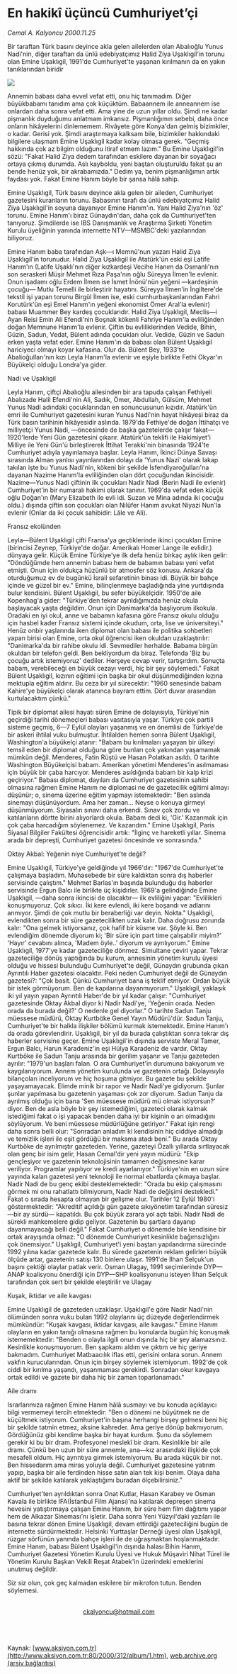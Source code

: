 # En hakikî üçüncü Cumhuriyet’çi

*Cemal A. Kalyoncu 2000.11.25*

<div>
 <p class="spot">
  Bir taraftan Türk basını deyince  akla gelen ailelerden olan  Abalıoğlu  Yunus Nadi'nin, diğer  taraftan da ünlü edebiyatçımız  Halid Ziya  Uşaklıgil'in torunu  olan Emine Uşaklıgil, 1991'de  Cumhuriyet'te yaşanan  kırılmanın da en yakın  tanıklarından biridir
 </p>
 <p class="metin">
 </p>
 <img border="0" src="/web/20020527033214im_/http://www.aksiyon.com.tr/2000/312/resimler/En.jpg"/>
 <p class="metin">
  Annemin babası daha evvel vefat etti, onu hiç tanımadım. Diğer büyükbabamı tanıdım ama çok küçüktüm. Babaannem ile anneannem ise onlardan daha sonra vefat etti. Ama yine de uzun yıllar oldu. Şimdi ne kadar pişmanlık duyduğumu anlatmam imkansız. Pişmanlığımın sebebi, daha önce onların hikâyelerini dinlememem. Rivâyete göre Konya'dan gelmiş bizimkiler, o kadar. Gerisi yok. Şimdi araştırmaya kalksam bile, bizimkiler hakkındaki bilgilere ulaşmam Emine Uşaklıgil kadar kolay olmasa gerek. "Geçmiş hakkında çok az bilgim olduğunu itiraf etmem lazım." Bu Emine Uşaklıgil'in sözü: "Fakat Halid Ziya dedem tarafından eskilere dayanan bir soyağacı ortaya çıkmış durumda. Aslı kayboldu, yeni baştan oluşturuldu fakat şu an bende henüz yok, bir akrabamızda." Dedim ya, benim pişmanlığımın artık faydası yok. Fakat Emine Hanım böyle bir şansa hâlâ sahip.
 </p>
 <p class="metin">
  Emine Uşaklıgil, Türk basını deyince akla gelen bir aileden, Cumhuriyet gazetesini kuranların torunu. Babasının tarafı da ünlü edebiyatçımız Halid Ziya Uşaklıgil'in soyuna dayanıyor Emine Hanım'ın. Yani Halid Ziya'nın 'öz' torunu. Emine Hanım'ı biraz Günaydın'dan, daha çok da Cumhuriyet'ten tanıyoruz. Şimdilerde ise IBS Danışmanlık ve Araştırma Şirketi Yönetim Kurulu üyeliğinin yanında internette NTV—MSMBC'deki yazılarından biliyoruz.
 </p>
 <p class="metin">
  Emine Hanım baba tarafından Aşk—ı Memnû'nun yazarı Halid Ziya Uşaklıgil'in torunudur. Halid Ziya Uşaklıgil ile Atatürk'ün eski eşi Latife Hanım'ın (Latife Uşaklı'nın diğer kızkardeşi Vecihe Hanım da Osmanlı'nın son seraskeri Müşir Mehmet Rıza Paşa'nın oğlu Süreyya İlmen'le evlenir. Onun işadamı oğlu Erdem İlmen ise İsmet İnönü'nün yeğeni —kardeşinin çocuğu— Mutlu Temelli ile birleştirir hayatını. Süreyya İlmen'in İngiltere'de tekstil işi yapan torunu Birgül İlmen ise, eski cumhurbaşkanlarından Fahri Korutürk'ün eşi Emel Hanım'ın yeğeni ekonomist Ömer Aral'la evlenir) babası Muammer Bey kardeş çocuklarıdır. Halid Ziya Uşaklıgil, Meclis—i Ayan Reisi Emin Ali Efendi'nin Boşnak kökenli Fahriye Hanım'la evliliğinden doğan Memnune Hanım'la evlenir. Çiftin bu evliliklerinden Vedide, Bihin, Güzin, Sadun, Vedat, Bülent adında çocukları olur. Vedide, Güzin ve Sadun erken yaşta vefat eder. Emine Hanım'ın da babası olan Bülent Uşaklıgil hariciyeci olmayı koyar kafasına. Olur da. Bülent Bey, 1933'te Abalioğulları'nın kızı Leyla Hanım'la evlenir ve eşiyle birlikte Fethi Okyar'ın Büyükelçi olduğu Londra'ya gider.
 </p>
 <p class="metin">
  Nadi ve Uşaklıgil
 </p>
 <p class="metin">
  Leyla Hanım, çiftçi Abalıoğlu ailesinden bir ara tapuda çalışan Fethiyeli Abalızade Halil Efendi'nin Ali, Sadık, Ömer, Abdullah, Gülsüm, Mehmet Yunus Nadi adındaki çocuklarından en sonuncusunun kızıdır. Atatürk'ün emri ile Cumhuriyet gazetesini kuran Yunus Nadi'nin hayat hikâyesi biraz da Türk basın tarihinin hikâyesidir aslında. 1879'da Fethiye'de doğan İttihatçı ve milliyetçi Yunus Nadi, —öncesinde de başka gazetelerde çalışır fakat— 1920'lerde Yeni Gün gazetesini çıkarır. Atatürk'ün teklifi ile Hakimiyet'i Milliye ile Yeni Gün'ü birleştirerek İttihat Terakki'nin binasında 1924'te Cumhuriyet adıyla yayınlamaya başlar. Leyla Hanım, İkinci Dünya Savaşı sırasında Alman yanlısı yayınlarından dolayı da 'Yunus Nazi' olarak lakap takılan işte bu Yunus Nadi'nin, kökeni bir şekilde İsfendiyaroğulları'na dayanan Nazime Hanım'la evliliğinden olan dört çocuğundan ikincisidir. Nazime—Yunus Nadi çiftinin ilk çocukları Nadir Nadi (Berin Nadi ile evlenir) Cumhuriyet'in bir numaralı hakimi olarak tanınır. 1969'da vefat eden küçük oğlu Doğan'ın (Mary Elizabeth ile evli idi. Suzan ve Mina adında iki çocuğu oldu.) dışında çiftin son çocukları olan Nilüfer Hanım avukat Niyazi Nun'la evlenir (Onlar da iki çocuk sahibidir: Lâle ve Ali).
 </p>
 <p class="metin">
  Fransız ekolünden
 </p>
 <p class="metin">
  Leyla—Bülent Uşaklıgil çifti Fransa'ya geçtiklerinde ikinci çocukları Emine (birincisi Zeynep, Türkiye'de doğar. Amerikalı Homer Lange ile evlidir.) dünyaya gelir. Küçük Emine Türkiye'ye ilk defa henüz birkaç aylık iken gelir: "Döndüğümde hem annemin babası hem de babamın babası yeni vefat etmişti. Onun için oldukça hüzünlü bir atmosfer söz konusu. Ankara'da oturduğumuz ev de bugünkü İsrail sefaretinin binası idi. Büyük bir bahçe içinde ve güzel bir ev." Emine, bilinçlenmeye başladığında yine yurtdışında bulur kendisini. Bülent Uşaklıgil, bu sefer büyükelçidir. 1950'de aile Kopenhag'a gider: "Türkiye'den tekrar ayrıldığımızda henüz okula başlayacak yaşta değildim. Onun için Danimarka'da başlıyorum ilkokula. Oradaki en iyi okul, anne ve babamın kafasına göre Fransız okulu olduğu için hasbel kader Fransız sistemi içinde okudum, orta, lise ve üniversiteyi." Henüz onbir yaşlarında iken diplomat olan babası ile politika sohbetleri yapan birisi olan Emine, orta okul öğrencisi iken okuldan uzaklaştırılır: "Danimarka'da bir rahibe okulu idi. Sevmediler herhalde. Babama birgün okuldan bir telefon geldi. Ben bekliyordum da biraz. Telefonda 'Biz bu çocuğu artık istemiyoruz' dediler. Herşeye cevap verir, tartışırdım. Sonuçta babam, verebileceği en büyük cezayı verdi, hiç bir şey söylemedi." Fakat Bülent Uşaklıgil, kızının eğitimi için başka bir okul düşünmediğinden kızına mektupla eğitim aldırır. Bu ceza bir yıl sürecektir: "1960 senesinde babam Kahire'ye büyükelçi olarak atanınca bayram ettim. Dört duvar arasından kurtulacaktım çünkü."
 </p>
 <p class="metin">
  Tipik bir diplomat ailesi hayatı süren Emine de dolayısıyla, Türkiye'nin geçirdiği tarihi dönemeçleri babası vasıtasıyla yaşar. Türkiye çok partili sisteme geçmiş, 6—7 Eylül olayları yaşanmış ve en önemlisi de Türkiye'de bir askeri ihtilal vuku bulmuştur. İhtilalden hemen sonra Bülent Uşaklıgil, Washington'a büyükelçi atanır: "Babam bu kırılmaları yaşayan bir ülkeyi temsil eden bir diplomat olduğuna göre bunları çok yakından yaşamamak mümkün değil. Menderes, Fatin Rüştü ve Hasan Polatkan asıldı. O tarihte Washington Büyükelçisi babam. Amerikan yönetimi Menderes'in asılmaması için büyük bir çaba harcıyor. Menderes asıldığında babam bir kalp krizi geçiriyor." Babası diplomat, dayıları da Cumhuriyet gazetesinin sahibi olmasına rağmen Emine Hanım ne diplomasi ne de gazetecilik eğitimi almayı düşünür; o, sinema üzerine eğitim yapmayı istemektedir: "Ben aslında sinemayı düşünüyordum. Ama her zaman... Neyse o konuya girmeyi düşünmüyorum. Siyasalın sınavı daha erkendi. Sınav çok zordu ve katılanların dörtte birini alıyorlardı okula. Babam dedi ki, 'Gir.' Kazanmak için çok çaba harcadığım söylenemez. Ve kazandım." Emine Uşaklıgil, Paris Siyasal Bilgiler Fakültesi öğrencisidir artık: "İlginç ve hareketli yıllar. Sinema arada bir depreşti, Cumhuriyet gazetesi öncesinde ve sonrasında."
 </p>
 <p class="metin">
  Oktay Akbal: Yeğenin niye Cumhuriyet'te değil?
 </p>
 <p class="metin">
  Emine Uşaklıgil, Türkiye'ye geldiğinde yıl 1966'dır: "1967'de Cumhuriyet'te çalışmaya başladım. Muhasebede bir süre kaldıktan sonra dış haberler servisinde çalıştım." Mehmet Barlas'ın başında bulunduğu dış haberler servisinde Ergun Balcı ile birlikte üç kişidirler. 1969'a gelindiğinde Emine Uşaklıgil, —daha sonra ikincisi de olacaktır— ilk evliliğini yapar: "Evlilikleri konuşmuyoruz. Çok sıkıcı. İki kere evlendi, iki kere boşandı ve adlarını anmıyor. Şimdi de çok mutlu bir beraberliği var deyin. Nokta." Uşaklıgil, evlendikten sonra bir süre gazetecilikten uzak kalır. Daha doğrusu zorunda kalır: "Ona gelmek istiyorsanız, çok hafif bir küsme var. Şöyle ki. Ben evlendiğim dönemde diyorum ki; 'Bir süre için part time çalışabilir miyim?' 'Hayır' cevabını alınca, 'Madem öyle..' diyorum ve ayrılıyorum." Emine Uşaklıgil, 1977'ye kadar gazeteciliğe dönmez. Simultane çeviri yapar. Tekrar gazeteciliğe dönüş yaptığında bu kurum, annesinin yönetim kurulu üyesi olduğu ve hissesi bulunduğu Cumhuriyet'te değil, Günaydın grubunda çıkan Ayrıntılı Haber gazetesi olacaktır. Peki neden Cumhuriyet değil de Günaydın gazetesi?: "Çok basit. Çünkü Cumhuriyet bana iş teklif etmiyor. Ordan büyük bir istek görmüyorum. Ben de kapılarına dayanmıyorum." Uşaklıgil, yaklaşık iki yıl yayın yapan Ayrıntılı Haber'de bir yıl kadar çalışır: "Cumhuriyet gazetesinde Oktay Akbal diyor ki Nadir Nadi'ye, 'Yeğenin orada. Neden orada da burada değil?' O nedenle gel diyorlar." O tarihte Sadun Tanju müessese müdürü, Oktay Kurtböke Genel Yayın Müdürü'dür. Sadun Tanju, Cumhuriyet'te bir halkla ilişkiler bölümü kurmak istemektedir. Emine Hanım'ı da orada görevlendirir. Uşaklıgil, bir yıl da burada çalıştıktan sonra tekrar dış haberler servisine geçer. Emine Uşaklıgil'in dışında serviste Meral Tamer, Ergun Balcı, Harun Karadeniz'in eşi Hülya Karadeniz de vardır. Oktay Kurtböke ile Sadun Tanju arasında bir gerilim yaşanır ve Tanju gazeteden ayrılır: "1979'un başları falan. O ara Cumhuriyet'in durumuna bakıyorum ve kaygılanıyorum. Annem yönetim kurulunda ve gazetenin ortağı. Dolayısıyla bilançoları inceliyorum ve hiç hoşuma gitmiyor. Bu gazete bu şekilde yaşayamayacak. Elimde minik bir rapor ve Nadir Nadi'ye gidiyorum. Şunlar şunlar yapılmasa bu gazetenin yaşaması çok zor diyorum. Sadun Tanju da ayrılmış olduğu için bana 'Sen müessese müdürü mü olmak istiyorsun?' diyor. Ben de asla böyle bir şey istemediğimi, gazeteci olarak kalmak istediğimi fakat o işi yapacak benden daha iyi bir kişinin o an olmadığını söylüyorum. Ve beni müessese müdürlüğüne getiriyor." Fakat işin rengi daha sonra belli olur: "Sonradan anladım ki kendisinin hiç ciddiye almadığı ve temizlik işleri ile eşit gördüğü bir makama atadı beni." Bu arada Oktay Kurtböke de ayrılmıştır gazeteden. Yerine, gazeteyi Özallı yıllarda sırtlayacak olan genç bir isim gelir, Hasan Cemal'dir yeni yayın müdürü: "Ekip gençleşiyor ve gazetenin teknolojisinin tamamen değişmesine karar veriliyor. Programlar yapılıyor ve kredi ayarlanıyor." Türkiye'nin en uzun süre yayında kalan gazetesi yeni teknoloji ile normal ebatlarda çıkmaya başlar. Nadir Nadi de bu genç ekibi desteklemektedir: "Orada bu ekip çalışmasını görmek mi onu rahatlattı bilmiyorum, Nadir Nadi de değişimi destekledi." Fakat o sırada hesapta olmayan bir gelişme olur. Tarihler 12 Eylül 1980'i göstermektedir: "Akreditif açıldığı gün gazete sıkıyönetim tarafından süresiz —bir ay sürdü— kapatıldı. Bu çok büyük zarara yol açtı tabii. Nadir Nadi de sürekli mahkemelere gidip geliyor. Gazetenin bu şartlara dayanıp dayanmayacağı belli değil." Fakat Cumhuriyet o dönemde bile kendisine bir ortak arayışında olmaz: "O dönemde Cumhuriyet kesinlikle bağımsızlığını çok önemsiyor." Uşaklıgil, Cumhuriyet'i yeni baştan yapılandırma sürecinde 1992 yılına kadar gazetede kalır. Bu sürede gazetenin reklam gelirleri büyük ölçüde artar, gazetenin satışı 130 binlere ulaşır. 1991'de İlhan Selçuk'un başını çektiği olaylar patlak verir. Osman Ulagay, 1991 seçimlerinde DYP—ANAP koalisyonu önerdiği için DYP—SHP koalisyonunu isteyen İlhan Selçuk tarafından çok sert bir şekilde eleştirilir ve Ulagay
 </p>
 <p class="metin">
  Kuşak, iktidar ve aile kavgası
 </p>
 <p class="metin">
  Emine Uşaklıgil de gazeteden uzaklaşır. Uşaklıgil'e göre Nadir Nadi'nin ölümünden sonra vuku bulan 1992 olaylarını üç düzeyde değerlendirmek mümkündür: "Kuşak kavgası, iktidar kavgası, aile kavgası." Emine Hanım olayların en yakın tanığı olmasına rağmen bu konularda bugün hiç konuşmak istememektedir: "Benden o olayla ilgili onun dışında hiç bir şey alamazsınız. Kesinlikle konuşmuyorum. Ben şapkamı aldım ve çıktım ve hiç geriye bakmadım. Cumhuriyet Matbaacılık iflas etti, gerisini onlara sorun. Annem vakfın kurucularından. Onun için birşey söylemek istemiyorum. 1992'de çok ciddi bir kırılma yaşandı, yaşanmaması gerekirdi. Sonradan okur kavgaya ortak edildi ve gazete bir daha hiç bir zaman toparlanamadı."
 </p>
 <p class="metin">
  Aile dramı
 </p>
 <p class="metin">
  Israrlarımıza rağmen Emine Hanım hâlâ susmayı ve bu konuda açıklayıcı bilgi vermemeyi tercih etmektedir: "Ben o dönemi ne büyütmek ne de küçültmek istiyorum. Cumhuriyet'in başına herhangi birşey gelmesi beni hiç bir şekilde tatmin etmez, aksine kahreder. Ama geriye dönüp bakmıyorum. Gördüğünüz gibi kendime başka bir hayat kurdum. Şunu da söylemem gerekir ki bu bir dram. Profesyonel meslekî bir dram. Kesinlikle bir aile dramı. Çünkü ben uzun bir süre annemle, ana—kız arasındaki ilişkide çok mesafeli oldum. Hiç ayrıntıya girmek istemiyorum. Bu arada küçük bir not. Ben hissedarım ama miras yoluyla değil. Cumhuriyet gazetesine yatırım yapıp, başka bir aile ferdinden hisse satın alan tek kişi benim. Olaya daha aktif bir şekilde katılarak yaklaştığımı buradan ölçebilirsiniz."
 </p>
 <p class="metin">
  Cumhuriyet'ten ayrıldıktan sonra Onat Kutlar, Hasan Karabey ve Osman Kavala ile birlikte İFA(İstanbul Film Ajansı)'na katılarak depreşen sinema hevesini yatıştırmaya çalışan Emine Hanım, bir süre hem film dağıtımı yapar hem de Alkazar Sineması'nı işletir. Daha sonra Yeni Yüzyıl'daki yazıları ile basına tekrar dönen Emine Uşaklıgil, devam ettirdiği gazeteciliğini bugün de internette sürdürmektedir. Helsinki Yurttaşlar Derneği üyesi olan Uşaklıgil, rüzgar sörfünün yanında bahçe işleri ile de uğraşmaktan hoşlanmaktadır. Emine Hanım, babası Bülent Uşaklıgil'in dışında halası Bihin Hanım, Cumhuriyet Gazetesi Yönetim Kurulu Üyesi ve Hukuk Müşaviri Nihat Türel ile Yönetim Kurulu Başkan Vekili Reşat Atabek'in üzerindeki emeklerini unutmuş değildir.
 </p>
 <p class="metin">
  Siz siz olun, çok geç kalmadan eskilere bir mikrofon tutun. Benden söylemesi.
 </p>
 <br/>
 <center>
  <a class="anaorta" href="http://web.archive.org/web/20020527033214/mailto:ckalyoncu@hotmail.com">
   ckalyoncu@hotmail.com
  </a>
 </center>
 <br/>
 <br/>
 <br/>
</div>

Kaynak: [www.aksiyon.com.tr](http://www.aksiyon.com.tr:80/2000/312/album/1.htm), [web.archive.org (arşiv bağlantısı)](http://web.archive.org/web/20020527033214/http://www.aksiyon.com.tr:80/2000/312/album/1.htm)
